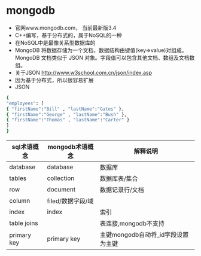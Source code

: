 # mongodb

* 官网www.mongodb.com， 当前最新版3.4
* C++编写，基于分布式的，属于NoSQL的一种
* 在NoSQL中是最像关系型数据库的
* MongoDB 将数据存储为一个文档，数据结构由键值(key=>value)对组成。
  MongoDB 文档类似于 JSON 对象。字段值可以包含其他文档、数组及文档数组。
* 关于JSON http://www.w3school.com.cn/json/index.asp
* 因为基于分布式，所以很容易扩展
* JSON

```BASH
{
"employees": [
{ "firstName":"Bill" , "lastName":"Gates" },
{ "firstName":"George" , "lastName":"Bush" },
{ "firstName":"Thomas" , "lastName":"Carter" }
]
}
```


|sql术语概念|mongodb术语概念|解释说明
|-----------|---------------|--------
|database   |database       |数据库
|tables|collection|数据库表/集合
|row|document|数据记录行/文档
|column|filed/数据字段/域
|index|index| 索引
|table joins| |表连接,mongodb不支持
|primary key|primary key|主键mongodb自动将_id字段设置为主键


